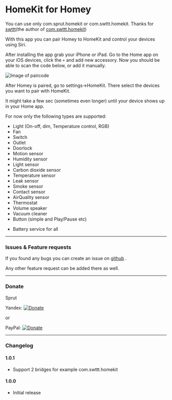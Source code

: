 # HomeKit for Homey

You can use only com.sprut.homekit or com.swttt.homekit.
Thanks for [swttt](https://github.com/swttt)(the author of [com.swttt.homekit](https://github.com/swttt/com.swttt.homekit))


With this app you can pair Homey to HomeKit and control your devices using Siri.

After installing the app grab your iPhone or iPad.
Go to the Home app on your iOS devices, click the `+` and add new accessory.
Now you should be able to scan the code below, or add it manually.

![Image of paircode](https://github.com/sprut666666/com.sprut.homekit/raw/master/settings/code.png)

After Homey is paired, go to settings->HomeKit. There select the devices you want to pair with HomeKit.

It might take a few sec (sometimes even longer) until your device shows up in your Home app.

For now only the following types are supported:
- Light (On-off, dim, Temperature control, RGB)
- Fan
- Switch
- Outlet
- Doorlock
- Motion sensor
- Humidity sensor
- Light sensor
- Carbon dioxide sensor
- Temperature sensor
- Leak sensor
- Smoke sensor
- Contact sensor
- AirQuality sensor
- Thermostat
- Volume speaker
- Vacuum cleaner
- Button (simple and Play/Pause etc)

+ Battery service for all



---

### Issues & Feature requests

If you found any bugs you can create an issue on [github](https://github.com/sprut666666/com.sprut.homekit) .

Any other feature request can be added there as well.

---

### Donate

Sprut

Yandex: [![Donate](https://www.paypalobjects.com/webstatic/en_US/i/btn/png/btn_donate_92x26.png)](https://money.yandex.ru/to/410014789265242)

or

PayPal: [![Donate](https://www.paypalobjects.com/webstatic/en_US/i/btn/png/btn_donate_92x26.png)](https://paypal.me/sprut666666)

---

### Changelog

#### 1.0.1
- Support 2 bridges for example com.swttt.homekit

#### 1.0.0
- Initial release
